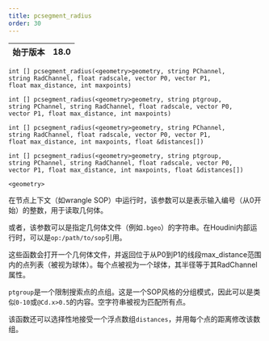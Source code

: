 ```yaml
---
title: pcsegment_radius
order: 30
---
```

| 始于版本 | 18.0 |
| --- | --- |

`int [] pcsegment_radius(<geometry>geometry, string PChannel, string RadChannel, float radscale, vector P0, vector P1, float max_distance, int maxpoints)`

`int [] pcsegment_radius(<geometry>geometry, string ptgroup, string PChannel, string RadChannel, float radscale, vector P0, vector P1, float max_distance, int maxpoints)`

`int [] pcsegment_radius(<geometry>geometry, string PChannel, string RadChannel, float radscale, vector P0, vector P1, float max_distance, int maxpoints, float &distances[])`

`int [] pcsegment_radius(<geometry>geometry, string ptgroup, string PChannel, string RadChannel, float radscale, vector P0, vector P1, float max_distance, int maxpoints, float &distances[])`

`<geometry>`

在节点上下文（如wrangle SOP）中运行时，该参数可以是表示输入编号（从0开始）的整数，用于读取几何体。

或者，该参数可以是指定几何体文件（例如`.bgeo`）的字符串。在Houdini内部运行时，可以是`op:/path/to/sop`引用。

这些函数会打开一个几何体文件，并返回位于从P0到P1的线段max_distance范围内的点列表（被视为球体）。每个点被视为一个球体，其半径等于其RadChannel属性。

`ptgroup`是一个限制搜索点的点组。这是一个SOP风格的分组模式，因此可以是类似`0-10`或`@Cd.x>0.5`的内容。空字符串被视为匹配所有点。

该函数还可以选择性地接受一个浮点数组`distances`，并用每个点的距离修改该数组。